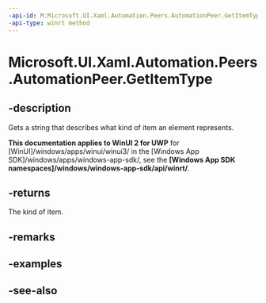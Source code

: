 ```yaml
---
-api-id: M:Microsoft.UI.Xaml.Automation.Peers.AutomationPeer.GetItemType
-api-type: winrt method
---
```


<!-- Method syntax
public string GetItemType()
-->

# Microsoft.UI.Xaml.Automation.Peers.AutomationPeer.GetItemType

## -description
Gets a string that describes what kind of item an element represents.

**This documentation applies to WinUI 2 for UWP** for [WinUI]/windows/apps/winui/winui3/ in the [Windows App SDK]/windows/apps/windows-app-sdk/, see the **[Windows App SDK namespaces]/windows/windows-app-sdk/api/winrt/**.

## -returns
The kind of item.

## -remarks

## -examples

## -see-also

